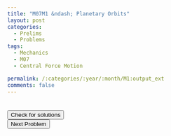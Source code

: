 ```yaml
---
title: "M07M1 &ndash; Planetary Orbits"
layout: post
categories:
  - Prelims
  - Problems
tags:
  - Mechanics
  - M07
  - Central Force Motion

permalink: /:categories/:year/:month/M1:output_ext
comments: false
---
```

<object data="2007M1M.pdf" type="application/pdf" width="100%" height="500"></object>

<div class='navbar'>
	<div float='left'><button onclick="window.location='T3.html'" style='visibility: hidden;'>Previous Problem</button></div>
	<div float='center'><button onclick="window.location='https://princetonprelim.com/prelim/19/'">Check for solutions</button></div>
	<div float='right'><button onclick="window.location='M2.html'" > Next Problem</button></div>
</div>
